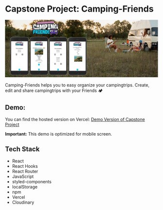 # Capstone Project: Camping-Friends

![Camping-Friends](/public/capstone_header.png)

Camping-Friends helps you to easy organize your campingtrips. Create, edit and share campingtrips with your Friends 🏕

## Demo:

You can find the hosted version on Vercel: [Demo Version of Capstone Project](https://camping-friends.vercel.app/)

**Important:** This demo is optimized for mobile screen.

## Tech Stack

- React
- React Hooks
- React Router
- JavaScript
- styled-components
- localStorage
- npm
- Vercel
- Cloudinary
